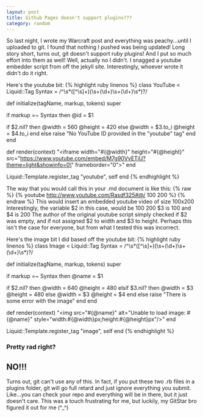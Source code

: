```yaml
---
layout: post
title: Github Pages doesn't support plugins???
category: random
---
```


So last night, I wrote my Warcraft post and everything was peachy...until I uploaded to git. I found that nothing I pushed was being updated! Long story short, turns out, git doesn't support ruby plugins! And I put so much effort into them as well! Well, actually no I didn't. I snagged a youtube embedder script from off the jekyll site. Interestingly, whoever wrote it didn't do it right.

Here's the youtube bit:
{% highlight ruby linenos %}
class YouTube < Liquid::Tag
 Syntax = /^\s*([^\s]+)(\s+(\d+)\s+(\d+)\s*)?/

 def initialize(tagName, markup, tokens)
  super

  if markup =~ Syntax then
   @id = $1

   if $2.nil? then
    @width = 560
    @height = 420
   else
    @width = $3.to_i
    @height = $4.to_i
   end
  else
   raise "No YouTube ID provided in the \"youtube\" tag"
  end
 end

 def render(context)
  "<iframe width=\"#{@width}\" height=\"#{@height}\" src=\"https://www.youtube.com/embed/M7g90VvETiU?theme=light&showinfo=0\" frameborder=\"0\"></iframe>"
 end

 Liquid::Template.register_tag "youtube", self
end
{% endhighlight %}

The way that you would call this in your .md document is like this:
{% raw %}
	{% youtube http://www.youtube.com/Rasdf325#@/ 100 200 %}
{% endraw %}
This would insert an embedded youtube video of size 100x200
Interestingly, the variable $2 in this case, would be 100 200
$3 is 100 and $4 is 200
The author of the original youtube script simply checked if $2 was empty, and if not assigned $2 to width and $3 to height. Perhaps this isn't the case for everyone, but from what I tested this was incorrect.

Here's the image bit I did based off the youtube bit:
{% highlight ruby linenos %}
class Image < Liquid::Tag
 Syntax = /^\s*([^\s]+)(\s+(\d+)\s+(\d+)\s*)?/

 def initialize(tagName, markup, tokens)
  super

  if markup =~ Syntax then
   @name = $1

   if $2.nil? then
    @width = 640
    @height = 480
   elsif $3.nil? then
    @width = $3
    @height = 480
   else
    @width = $3
    @height = $4
   end
  else
   raise "There is some error with the image"
  end
 end

 def render(context)
  "<img src=\"#{@name}\" alt=\"Unable to load image: #{@name}\" style=\"width:#{@width}px;height:#{@height}px\"/>"
 end

 Liquid::Template.register_tag "image", self
end
{% endhighlight %}

### Pretty rad right?

## NO!!!

Turns out, git can't use any of this. In fact, if you put these two .rb files in a plugins folder, git will go full retard and just ignore everything you submit. Like...you can check your repo and everything will be in there, but it just doesn't care. This was a touch frustrating for me, but luckily, my GitStar bro figured it out for me (^_^)
